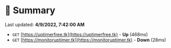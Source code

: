 # 📖 Summary
Last updated: **4/9/2022, 7:42:00 AM**

- `GET` [https://uptimerfree.tk](https://uptimerfree.tk) - **Up** (468ms)
- `GET` [https://monitoruptimer.tk](https://monitoruptimer.tk) - **Down** (28ms)

